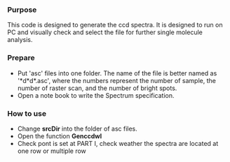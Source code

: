 ### Purpose
This code is designed to generate the ccd spectra. It is designed to run on PC and visually check and select the file for further single molecule analysis.

### Prepare
- Put 'asc' files into one folder. The name of the file is better named as '\*d\*d\*.asc', where the numbers represent the number of sample, the number of raster scan, and the number of bright spots. 
- Open a note book to write the Spectrum specification.
### How to use
- Change <b>srcDir</b> into the folder of asc files.
- Open the function <b>Genccdwl</b>
- Check pont is set at PART I, check weather the spectra are located at one row or multiple row
